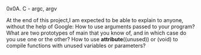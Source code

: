 0x0A. C - argc, argv

At the end of this project,I am expected to be able to explain to anyone, without the help of Google:
How to use arguments passed to your program?
What are two prototypes of main that you know of, and in which case do you use one or the other?
How to use __attribute__((unused)) or (void) to compile functions with unused variables or parameters?

